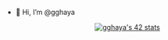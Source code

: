 - 👋 Hi, I’m @gghaya
<div align="center">
<a href="https://github.com/oakoudad/badge42"><img src="https://badge.mediaplus.ma/darkblue/gghaya" alt="gghaya's 42 stats" /></a>
  </div>
